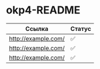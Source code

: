 # okp4-README

| Ссылка               | Статус |
|----------------------|--------|
| http://example.com/  | ✅      |
| http://example.com/  | ✅      |
| http://example.com/  | ✅      |